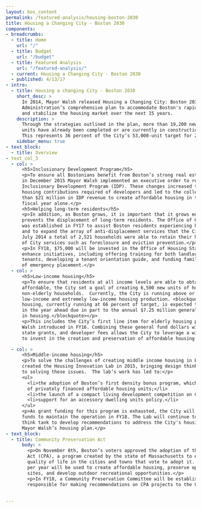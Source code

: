 ```yaml
---
layout: bos_content
permalink: /featured-analysis/housing-boston-2030
title: Housing a Changing City - Boston 2030
components:
- breadcrumbs:
  - title: Home
    url: "/"
  - title: Budget
    url: "/budget"
  - title: Featured Analysis
    url: "/featured-analysis/"
  - current: Housing a Changing City - Boston 2030
  - published: 4/13/17
- intro:
  - title: Housing a changing City - Boston 2030
    short_desc: >
      In 2014, Mayor Walsh released Housing a Changing City: Boston 2030, the
      Administration’s comprehensive plan to accommodate Boston's rapid growth 
      and stabilize the housing market over the next 15 years. 
    description: >
      Through the strategies outlined in the plan, more than 19,200 new housing 
      units have already been completed or are currently in construction. 
      This represents 36 percent of the City’s 53,000-unit target for 2030. 
    sidebar_menu: true
- text_block:
  - title: Overview
- text_col_3
  - col: >
      <h5>Inclusionary Development Program</h5>  
      <p>To ensure all Bostonians benefit from Boston’s strong real estate market, 
      in December 2015 Mayor Walsh implemented an executive order to reform the 
      Inclusionary Development Program (IDP). These changes increased the affordable 
      housing contributions required of developers and led to the collection of more 
      than $21 million in IDP revenue to create affordable housing in the last 
      fiscal year alone.</p>
      <h5>Helping long-term residents</h5>
      <p>In addition, as Boston grows, it is important that it grows equitably and 
      prevents the displacement of long-term residents. The Office of Housing Stability 
      was established in FY17 to assist Boston residents experiencing housing crises 
      and to expand the array of anti-displacement services that the City offers. Since 
      July 2014 a total of 2,521 households were able to retain their housing as a result 
      of City services such as foreclosure and eviction prevention.</p>
      <p>In FY18, $75,000 will be invested in the Office of Housing Stability to 
      enhance initiatives, including offering training for both landlords and 
      tenants, developing a tenant orientation guide, and funding families in need 
      of emergency placement.</p>
  - col: >
      <h5>Low-income housing</h5>
      <p>To ensure that residents at all income levels are able to obtain housing that is 
      affordable, the City set a goal of creating 6,500 new units of housing for low-income, 
      non-elderly households.  Currently, the City is running above or near target in both 
      low-income and extremely low-income housing production. <blockquote>Low-income senior 
      housing, currently running at 66 percent of target, is expected to increase substantially 
      in the year ahead due in part to the annual $7.25 million general fund investment 
      in housing.</blockquote></p>
      <p>This includes the City’s first line item for elderly housing production, which Mayor 
      Walsh introduced in FY16. Combining these general fund dollars with federal grants, 
      state grants, and developer fees allows the City to leverage a wide variety of sources 
      to invest in the creation and preservation of affordable housing citywide.</p>

  - col: >
      <h5>Middle-income housing</h5>
      <p>To solve the challenges of creating middle income housing in Boston, Mayor Walsh 
      created the Housing Innovation Lab in 2015, bringing design thinking and innovation 
      to solving these issues.  The lab’s work has led to:</p>
      <ul>
        <li>the adoption of Boston’s first density bonus program, which will yield hundreds 
        of privately financed affordable housing units;</li>
        <li>the launch of a compact living development competition on City-owned vacant land; and</li>
        <li>support for an accessory dwelling units policy.</li>
      </ul>
      <p>As grant funding for this program is exhausted, the City will invest $97,500 in general 
      funds to maintain the operation in FY18. The Lab will continue to serve as an internal 
      think tank to develop recommendations to address the City's housing crisis and implement 
      Mayor Walsh’s housing plan.</p>
- text_block:
  - title: Community Preservation Act
      body: >
        <p>On November 8th, Boston’s voters approved the adoption of the Community Preservation 
        Act (CPA), a program created by the state of Massachusetts to enhance livability and 
        quality of life in the cities and towns that vote to adopt it. A projected $20 million 
        per year will be used to create affordable housing, preserve open space and historic 
        sites, and develop outdoor recreational opportunities.</p>
        <p>In FY18, a Community Preservation Committee will be established, and will be 
        responsible for making recommendations on CPA projects to the City Council.</p>
  
  
---
```

